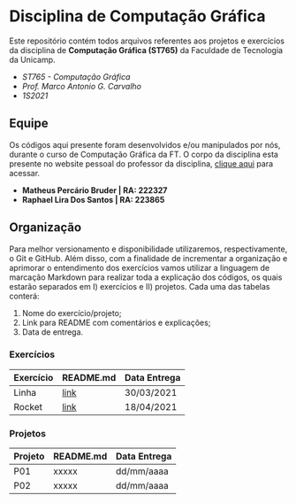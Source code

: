 # Disciplina de Computação Gráfica
 Este repositório contém todos arquivos referentes aos projetos e exercícios da disciplina de **Computação Gráfica (ST765)** da Faculdade de Tecnologia da Unicamp. 
 
 * *ST765 - Computação Gráfica*
 * *Prof. Marco Antonio G. Carvalho*
 * *1S2021*
## Equipe
 Os códigos aqui presente foram desenvolvidos e/ou manipulados por nós, durante o curso de Computação Gráfica da FT. O corpo da disciplina esta presente no website pessoal do professor da disciplina, [clique aqui](https://www.ft.unicamp.br/~magic/opengl/index2006.html) para acessar.

 * **Matheus Percário Bruder | RA: 222327**
 * **Raphael Lira Dos Santos | RA: 223865**
## Organização
 Para melhor versionamento e disponibilidade utilizaremos, respectivamente, o Git e GitHub. Além disso, com a finalidade de incrementar a organização e aprimorar o entendimento dos exercícios vamos utilizar a linguagem de marcação Markdown para realizar toda a explicação dos códigos, os quais estarão separados em I) exercícios e II) projetos. Cada uma das tabelas conterá:
 1. Nome do exercício/projeto;
 2. Link para README com comentários e explicações;
 3. Data de entrega.

 ### Exercícios
  | Exercício | README.md                | Data Entrega |
  | --------- | ------------------------ | ------------ |
  | Linha     | [link](Linha/README.md)  | 30/03/2021   |
  | Rocket    | [link](Rocket/README.md) | 18/04/2021   |

 ### Projetos
  | Projeto | README.md | Data Entrega |
  | ------- | --------- | ------------ |
  | P01     | xxxxx     | dd/mm/aaaa   |
  | P02     | xxxxx     | dd/mm/aaaa   |
 
